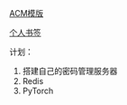 



[ACM模版](https://github.com/csu-czh/blogs/blob/main/ACM/ACMTemplate.md)

[个人书签](https://github.com/csu-czh/blogs/blob/main/others/PersonalBookmark.md)



计划：
1. 搭建自己的密码管理服务器
2. Redis
3. PyTorch